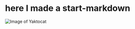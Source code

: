 # here I made a start-markdown
![Image of Yaktocat](https://octodex.github.com/images/yaktocat.png)
